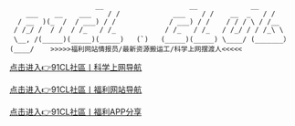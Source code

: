 		                 __                     __             __
	    ___    __    ___    / /             ___    / /    __  _   / /
	  / __  )(_  /  / ___) / /             / ___) / /    / / / \ / /__
	 / /_/ /  / /  / /_   / /_            / /_   / /_   / /_/ / / /_\ \
	 \__, /(_____)(_____)(_____)   (`)   (_____)(_____) \____/ (_______）
	(____/    >>>>>福利网站情报员/最新资源搬运工/科学上网摆渡人<<<<<


[点击进入👉91CL社區丨科学上网导航]( https://github.com/91CL/91CL-VPN/blob/master/README.md )

[点击进入👉91CL社區丨福利网站导航]( https://github.com/91CL/91CL-Nav/blob/master/README.md )

[点击进入👉91CL社區丨福利APP分享]( https://github.com/91CL/91CL-APP/blob/master/README.md )

